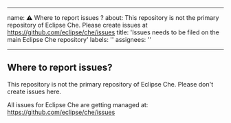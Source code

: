 
---
name: ⚠️ Where to report issues ?
about: This repository is not the primary repository of Eclipse Che. Please create issues at https://github.com/eclipse/che/issues
title: 'Issues needs to be filed on the main Eclipse Che repository'
labels: ''
assignees: ''

---

## Where to report issues?

This repository is not the primary repository of Eclipse Che. Please don't create issues here.

All issues for Eclipse Che are getting managed at: https://github.com/eclipse/che/issues
